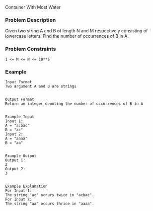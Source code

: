 Container With Most Water

### Problem Description

Given two string A and B of length N and M respectively consisting of lowercase letters. Find the number of occurrences of B in A.

### Problem Constraints

```
1 <= M <= N <= 10**5
```

### Example

```
Input Format
Two argument A and B are strings


Output Format
Return an integer denoting the number of occurrences of B in A


Example Input
Input 1:
A = "acbac"
B = "ac"
Input 2:
A = "aaaa"
B = "aa"


Example Output
Output 1:
2
Output 2:
3


Example Explanation
For Input 1:
The string "ac" occurs twice in "acbac".
For Input 2:
The string "aa" occurs thrice in "aaaa".
```
